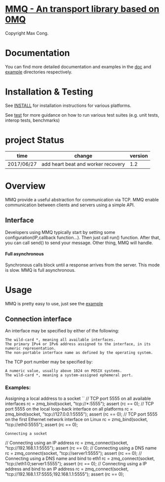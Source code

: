 [MMQ - An transport library based on 0MQ](https://github.com/maxcong001/translib_on_top_of_0mq/edit/master/README.md)
===================================

Copyright Max Cong.

# Documentation

You can find more detailed documentation and examples in the [doc](doc) and [example](example) directories respectively.

# Installation & Testing

See [INSTALL](INSTALL.md) for installation instructions for various platforms.

See [test](test) for more guidance on how to run various test suites (e.g. unit tests, interop tests, benchmarks)

# project Status


| time        | change                                                | version |
|-------------|-------------------------------------------------------|---------|
| 2017/06/27  | add heart beat and worker recovery                    | 1.2     |


# Overview


MMQ provide a useful abstraction for communication via TCP. MMQ enable communication between clients and servers using a simple API.


## Interface


Developers using MMQ typically start by setting some configuration(IP,callback function...). Then just call run() function. After that, you can call send() to send your message. Other thing, MMQ will handle.

#### Full asynchronous
Synchronous calls block until a response arrives from the server. This mode is slow. MMQ is full asynchronous.

# Usage

MMQ is pretty easy to use, just see the [example](example) 



## Connection interface
An interface may be specified by either of the following:

    The wild-card *, meaning all available interfaces.
    The primary IPv4 or IPv6 address assigned to the interface, in its numeric representation.
    The non-portable interface name as defined by the operating system.

The TCP port number may be specified by:

    A numeric value, usually above 1024 on POSIX systems.
    The wild-card *, meaning a system-assigned ephemeral port.

### Examples:

Assigning a local address to a socket
``
// TCP port 5555 on all available interfaces
rc = zmq_bind(socket, "tcp://*:5555");
assert (rc == 0);
// TCP port 5555 on the local loop-back interface on all platforms
rc = zmq_bind(socket, "tcp://127.0.0.1:5555");
assert (rc == 0);
// TCP port 5555 on the first Ethernet network interface on Linux
rc = zmq_bind(socket, "tcp://eth0:5555"); assert (rc == 0);
```
Connecting a socket
```
// Connecting using an IP address
rc = zmq_connect(socket, "tcp://192.168.1.1:5555");
assert (rc == 0);
// Connecting using a DNS name
rc = zmq_connect(socket, "tcp://server1:5555");
assert (rc == 0);
// Connecting using a DNS name and bind to eth1
rc = zmq_connect(socket, "tcp://eth1:0;server1:5555");
assert (rc == 0);
// Connecting using a IP address and bind to an IP address
rc = zmq_connect(socket, "tcp://192.168.1.17:5555;192.168.1.1:5555"); assert (rc == 0);
```

